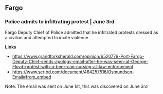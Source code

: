 ## Fargo

### Police admits to infiltrating protest | June 3rd

Fargo Deputy Chief of Police admitted that he infiltrated protests dressed as a civilian and attempted to incite violence.

**Links**

*  https://www.grandforksherald.com/opinion/6520779-Port-Fargo-Deputy-Chief-sends-apology-email-after-he-was-seen-at-George-Floyd-protest-with-a-beer-can-cursing-at-law-enforcement
*  https://www.scribd.com/document/464257516/Osmundson-Email#from_embed

Note: The email was sent on June 1st, this was discovered on June 3rd


